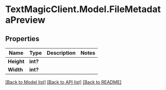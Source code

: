 # TextMagicClient.Model.FileMetadataPreview
## Properties

Name | Type | Description | Notes
------------ | ------------- | ------------- | -------------
**Height** | **int?** |  | 
**Width** | **int?** |  | 

[[Back to Model list]](../README.md#documentation-for-models) [[Back to API list]](../README.md#documentation-for-api-endpoints) [[Back to README]](../README.md)

